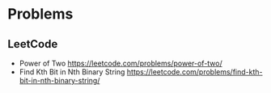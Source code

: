 # Problems
## LeetCode
- Power of Two https://leetcode.com/problems/power-of-two/
- Find Kth Bit in Nth Binary String https://leetcode.com/problems/find-kth-bit-in-nth-binary-string/